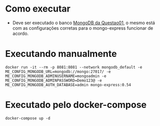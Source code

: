 # Como executar
- Deve ser executado o banco [MongoDB da Questao01](https://github.com/Eliezer090/Desafio_docker_KubeDev/tree/main/Questao01/MongoDB), o mesmo está com as configurações corretas para o mongo-express funcionar de acordo.
# Executando manualmente
    docker run -it --rm -p 8081:8081 --network mongodb_default -e ME_CONFIG_MONGODB_URL=mongodb://mongo:27017/ -e ME_CONFIG_MONGODB_ADMINUSERNAME=mongoadmin -e ME_CONFIG_MONGODB_ADMINPASSWORD=Demo123@ -e ME_CONFIG_MONGODB_AUTH_DATABASE=admin mongo-express:0.54

# Executado pelo docker-compose
    docker-compose up -d